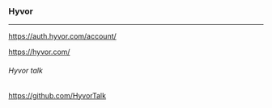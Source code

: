 ### Hyvor
---

https://auth.hyvor.com/account/


https://hyvor.com/
###### Hyvor talk
https://github.com/HyvorTalk

```
```

```
```

```
```

